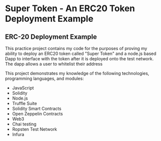 # Super Token - An ERC20 Token Deployment Example

## ERC-20 Deployment Example
This practice project contains my code for the purposes of proving my ability to deploy an ERC20 token called "Super Token" and a node.js based Dapp to interface with the token after it is deployed onto the test network. The dapp allows a user to whitelist their address 

This project demonstrates my knowledge of the following technologies, programming languages, and modules:
* JavaScript
* Solidity
* Node.js
* Truffle Suite
* Solidity Smart Contracts
* Open Zeppelin Contracts 
* Web3
* Chai testing
* Ropsten Test Network
* Infura
